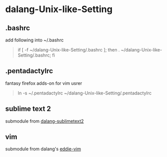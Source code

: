 dalang-Unix-like-Setting
========================
.bashrc
-------
add following into ~/.bashrc

> if [ -f ~/dalang-Unix-like-Setting/.bashrc ]; then . ~/dalang-Unix-like-Setting/.bashrc; fi

.pentadactylrc
--------------
fantasy firefox adds-on for vim usrer
> ln -s ~/.pentadactylrc ~/dalang-Unix-like-Setting/.pentadactylrc

sublime text 2
--------------
submodule from [dalang-sublimetext2](https://github.com/dalang/dalang-sublimetext2.git)

vim
---
submodule from dalang's [eddie-vim](https://github.com/dalang/eddie-vim.git)
